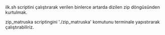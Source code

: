 

ilk.sh scriptini çalıştırarak verilen binlerce artarda dizilen zip döngüsünden kurtulmak.


zip_matruska scriptingini './zip_matruska' komutunu terminale yapıstırarak çalıştırabiliriz.
